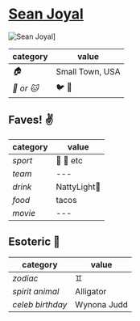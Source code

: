 # [Sean Joyal](https://github.com/sjoyal)

![Sean Joyal](https://avatars3.githubusercontent.com/u/11789708?v=3&s=460)]

| category | value |
|-----------|-------|
| _:house:_ | Small Town, USA |
| _:dog: or :cat:_ | :bird: :snake: |

## Faves! :v:

| category | value |
|----------|--------|
| _sport_  | :football: :basketball: etc |
| _team_   | --- |
| _drink_  | NattyLight:beer: |
| _food_   | tacos |
| _movie_  | --- |

## Esoteric :crystal_ball:

| category | value |
|----------|-------|
| _zodiac_ | :gemini: |
| _spirit animal_ | Alligator |
| _celeb birthday_ | Wynona Judd |
